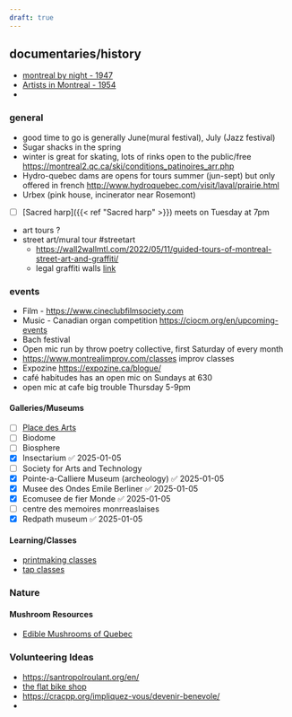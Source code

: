 ```yaml
---
draft: true
---
```


## documentaries/history

* [montreal by night  - 1947](https://www.nfb.ca/film/montreal_by_night/)
* [Artists in Montreal - 1954](https://www.nfb.ca/film/artist_in_montreal/)
* 

### general
* good time to go is generally June(mural festival), July (Jazz festival)
* Sugar shacks in the spring 
* winter is great for skating, lots of rinks open to the public/free https://montreal2.qc.ca/ski/conditions_patinoires_arr.php
* Hydro-quebec dams are opens for tours summer (jun-sept) but only offered in french http://www.hydroquebec.com/visit/laval/prairie.html
* Urbex (pink house, incinerator near Rosemont)
* [ ] [Sacred harp]({{< ref "Sacred harp" >}}) meets on Tuesday at 7pm

* art tours ?
* street art/mural tour #streetart 
	* https://wall2wallmtl.com/2022/05/11/guided-tours-of-montreal-street-art-and-graffiti/ 
	* legal graffiti walls [link](https://www.legal-walls.net/country/canada)

### events 
* Film - https://www.cineclubfilmsociety.com
* Music - Canadian organ competition https://ciocm.org/en/upcoming-events
* Bach festival
* Open mic run by throw poetry collective, first Saturday of every month 
* https://www.montrealimprov.com/classes improv classes 
* Expozine https://expozine.ca/blogue/
* café habitudes has an open mic on Sundays at 630
* open mic at cafe big trouble Thursday 5-9pm

#### Galleries/Museums

- [ ] [Place des Arts](https://placedesarts.com/en/events)
- [ ] Biodome
- [ ] Biosphere
- [x] Insectarium ✅ 2025-01-05
- [ ] Society for Arts and Technology
- [x] Pointe-a-Calliere Museum (archeology) ✅ 2025-01-05
- [x] Musee des Ondes Emile Berliner ✅ 2025-01-05
- [x] Ecomusee de fier Monde ✅ 2025-01-05
- [ ] centre des memoires monrreaslaises
- [x] Redpath museum ✅ 2025-01-05

#### Learning/Classes
* [printmaking classes](https://ateliercirculaire.org/en/the-portfolios/)
* [tap classes](https://www.catscorner.ca/en/?s=english)

### Nature

#### Mushroom Resources
* [Edible Mushrooms of Quebec](https://northernbushcraft.com/guide.php?ctgy=edible_mushrooms&region=quebec)


### Volunteering Ideas

* https://santropolroulant.org/en/
* [the flat bike shop](https://theflat.wordpress.com/)
* https://cracpp.org/impliquez-vous/devenir-benevole/
* 

